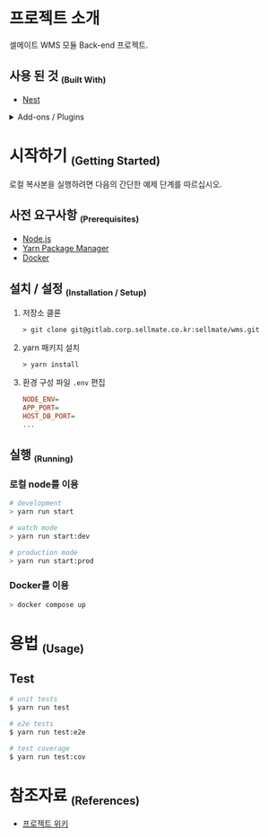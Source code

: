 # 프로젝트 소개

셀메이트 WMS 모듈 Back-end 프로젝트.

## 사용 된 것 <small><sub>(Built With)</sub></small>

- [Nest](https://nestjs.com/)

<details>
<summary>Add-ons / Plugins</summary>

- [TypeORM](https://typeorm.io/)
- [typeorm-extension](https://typeorm-extension.tada5hi.net/)
- [Nest.js Paginate](https://github.com/ppetzold/nestjs-paginate)
- [Jest](https://jestjs.io/)

</details>

# 시작하기 <small><sub>(Getting Started)</sub></small>

로컬 복사본을 실행하려면 다음의 간단한 예제 단계를 따르십시오.

## 사전 요구사항 <small><sub>(Prerequisites)</sub></small>

- [Node.js](https://nodejs.org/en/download/package-manager)
- [Yarn Package Manager](https://yarnpkg.com/)
- [Docker](https://www.docker.com/)

## 설치 / 설정 <small><sub>(Installation / Setup)</sub></small>

1. 저장소 클론

   ```shell
   > git clone git@gitlab.corp.sellmate.co.kr:sellmate/wms.git
   ```
2. yarn 패키지 설치

   ```shell
   > yarn install
   ```
3. 환경 구성 파일 `.env` 편집

   ```ini
   NODE_ENV=
   APP_PORT=
   HOST_DB_PORT=
   ...
   ```

## 실행 <small><sub>(Running)</sub></small>

### 로컬 node를 이용

```bash
# development
> yarn run start

# watch mode
> yarn run start:dev

# production mode
> yarn run start:prod
```

### Docker를 이용

```bash
> docker compose up
```

# 용법 <small><sub>(Usage)</sub></small>

## Test

```bash
# unit tests
$ yarn run test

# e2e tests
$ yarn run test:e2e

# test coverage
$ yarn run test:cov
```

# 참조자료 <small><sub>(References)</sub></small>

- [프로젝트 위키](https://gitlab.corp.sellmate.co.kr/sellmate/wms/-/wikis/home#develop)
